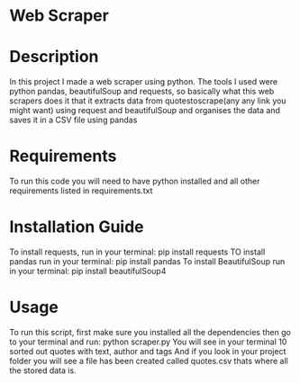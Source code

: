 # Web Scraper
# Description
In this project I made a web scraper using python. The tools I used were python pandas, beautifulSoup and requests, so basically what this web scrapers does it that it extracts data from quotestoscrape(any any link you might want) using request and beautifulSoup and organises the data and saves it in a CSV file using pandas
# Requirements
To run this code you will need to have python installed and all other requirements listed in requirements.txt
# Installation Guide
To install requests, run in your terminal: pip install requests 
TO install pandas run in your terminal: pip install pandas
To install BeautifulSoup run in your terminal: pip install beautifulSoup4
# Usage
To run this script, first make sure you installed all the dependencies then go to your terminal and run: python scraper.py
You will see in your terminal 10 sorted out quotes with text, author and tags 
And if you look in your project folder you will see a file has been created called quotes.csv thats where all the stored data is.